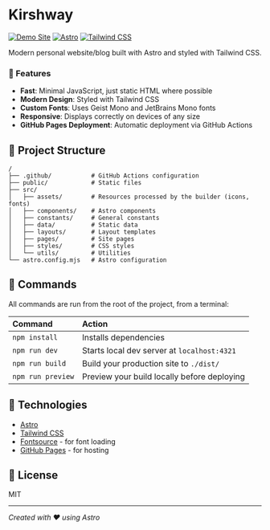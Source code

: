 # Kirshway

[![Demo Site](https://img.shields.io/badge/Demo-Open_Site-brightgreen?style=for-the-badge)](https://kirshway.github.io/kirsh-about/)
[![Astro](https://img.shields.io/badge/Astro-5.0-orange?style=for-the-badge&logo=astro)](https://astro.build/)
[![Tailwind CSS](https://img.shields.io/badge/Tailwind-4.0-blue?style=for-the-badge&logo=tailwindcss)](https://tailwindcss.com/)

Modern personal website/blog built with Astro and styled with Tailwind CSS.

### 🎨 Features

- **Fast**: Minimal JavaScript, just static HTML where possible
- **Modern Design**: Styled with Tailwind CSS
- **Custom Fonts**: Uses Geist Mono and JetBrains Mono fonts
- **Responsive**: Displays correctly on devices of any size
- **GitHub Pages Deployment**: Automatic deployment via GitHub Actions

## 📂 Project Structure

```
/
├── .github/           # GitHub Actions configuration
├── public/            # Static files
├── src/
│   ├── assets/        # Resources processed by the builder (icons, fonts)
│   ├── components/    # Astro components
│   ├── constants/     # General constants
│   ├── data/          # Static data
│   ├── layouts/       # Layout templates
│   ├── pages/         # Site pages
│   ├── styles/        # CSS styles
│   └── utils/         # Utilities
└── astro.config.mjs   # Astro configuration
```

## 🧞 Commands

All commands are run from the root of the project, from a terminal:

| Command           | Action                                      |
| :---------------- | :------------------------------------------ |
| `npm install`     | Installs dependencies                       |
| `npm run dev`     | Starts local dev server at `localhost:4321` |
| `npm run build`   | Build your production site to `./dist/`     |
| `npm run preview` | Preview your build locally before deploying |

## 🧪 Technologies

- [Astro](https://astro.build)
- [Tailwind CSS](https://tailwindcss.com)
- [Fontsource](https://fontsource.org/) - for font loading
- [GitHub Pages](https://pages.github.com/) - for hosting

## 📝 License

MIT

---

_Created with ❤️ using Astro_
